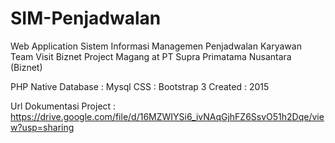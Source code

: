 # SIM-Penjadwalan
Web Application Sistem Informasi Managemen Penjadwalan Karyawan Team Visit Biznet
Project Magang at PT Supra Primatama Nusantara (Biznet)

PHP Native
Database : Mysql
CSS : Bootstrap 3
Created : 2015

Url Dokumentasi Project : https://drive.google.com/file/d/16MZWIYSi6_ivNAqGjhFZ6SsvO51h2Dqe/view?usp=sharing
